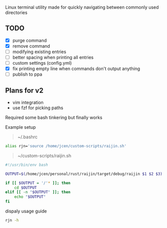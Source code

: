 Linux terminal utility made for quickly navigating between commonly used directories 

## TODO
- [x] purge command
- [x] remove command
- [ ] modifying existing entries
- [ ] better spacing when printing all entries
- [ ] custom settings (config.yml)
- [x] fix printing empty line when commands don't output anything
- [ ] publish to ppa
## Plans for v2
- vim integration
- use fzf for picking paths

Required some bash tinkering but finally works

Example setup
> ~/.bashrc
```bash
alias rjn='source /home/jcen/custom-scripts/raijin.sh'
```

> ~/custom-scripts/raijin.sh
```bash
#!/usr/bin/env bash

OUTPUT=$(/home/jcen/personal/rust/raijin/target/debug/raijin $1 $2 $3)

if [[ $OUTPUT = '/'* ]]; then
	cd $OUTPUT
elif [[ -n "$OUTPUT" ]]; then
	echo "$OUTPUT"
fi
```

dispaly usage guide
```bash
rjn -h
```
